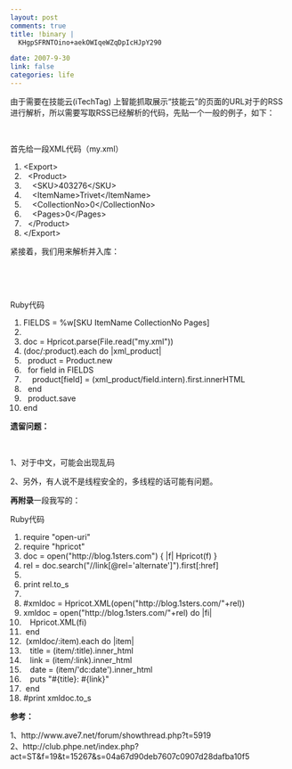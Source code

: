 ```yaml
--- 
layout: post
comments: true
title: !binary |
  KHgpSFRNTOino+aekOWIqeWZqDpIcHJpY290

date: 2007-9-30
link: false
categories: life
---
```

<p>由于需要在技能云(iTechTag) 上智能抓取展示&ldquo;技能云&rdquo;的页面的URL对于的RSS进行解析，所以需要写取RSS已经解析的代码，先贴一个一般的例子，如下：</p>
<p>&nbsp;</p>
<div class="codeText">
<div class="codeHead">首先给一段XML代码（<span><span class="string">my.xml）</span></span></div>
<ol class="dp-xml" start="1">
    <li class="alt"><span><span class="tag">&lt;</span><span class="tag-name">Export</span><span class="tag">&gt;</span><span>&nbsp;&nbsp;</span></span></li>
    <li class=""><span>&nbsp;&nbsp;<span class="tag">&lt;</span><span class="tag-name">Product</span><span class="tag">&gt;</span><span>&nbsp;&nbsp;</span></span></li>
    <li class="alt"><span>&nbsp;&nbsp;&nbsp;&nbsp;<span class="tag">&lt;</span><span class="tag-name">SKU</span><span class="tag">&gt;</span><span>403276</span><span class="tag">&lt;/</span><span class="tag-name">SKU</span><span class="tag">&gt;</span><span>&nbsp;&nbsp;</span></span></li>
    <li class=""><span>&nbsp;&nbsp;&nbsp;&nbsp;<span class="tag">&lt;</span><span class="tag-name">ItemName</span><span class="tag">&gt;</span><span>Trivet</span><span class="tag">&lt;/</span><span class="tag-name">ItemName</span><span class="tag">&gt;</span><span>&nbsp;&nbsp;</span></span></li>
    <li class="alt"><span>&nbsp;&nbsp;&nbsp;&nbsp;<span class="tag">&lt;</span><span class="tag-name">CollectionNo</span><span class="tag">&gt;</span><span>0</span><span class="tag">&lt;/</span><span class="tag-name">CollectionNo</span><span class="tag">&gt;</span><span>&nbsp;&nbsp;</span></span></li>
    <li class=""><span>&nbsp;&nbsp;&nbsp;&nbsp;<span class="tag">&lt;</span><span class="tag-name">Pages</span><span class="tag">&gt;</span><span>0</span><span class="tag">&lt;/</span><span class="tag-name">Pages</span><span class="tag">&gt;</span><span>&nbsp;&nbsp;</span></span></li>
    <li class="alt"><span>&nbsp;&nbsp;<span class="tag">&lt;/</span><span class="tag-name">Product</span><span class="tag">&gt;</span><span>&nbsp;&nbsp;</span></span></li>
    <li class=""><span><span class="tag">&lt;/</span><span class="tag-name">Export</span><span class="tag">&gt;</span><span>&nbsp;&nbsp;</span></span></li>
</ol>
</div>
<p>紧接着，我们用来解析并入库：</p>
<p>&nbsp;</p>
<p>&nbsp;</p>
<div class="codeText">
<div class="codeHead">Ruby代码</div>
<ol class="dp-rb" start="1">
    <li class="alt"><span><span>FIELDS&nbsp;=&nbsp;%w[SKU&nbsp;ItemName&nbsp;CollectionNo&nbsp;Pages]&nbsp;&nbsp;</span></span></li>
    <li class=""><span>&nbsp;&nbsp;</span></li>
    <li class="alt"><span>doc&nbsp;=&nbsp;Hpricot.parse(<span class="builtin">File</span><span>.read(</span><span class="string">&quot;my.xml&quot;</span><span>))&nbsp;&nbsp;</span></span></li>
    <li class=""><span>(doc/<span class="symbol">:product</span><span>).</span><span class="keyword">each</span><span>&nbsp;</span><span class="keyword">do</span><span>&nbsp;|xml_product|&nbsp;&nbsp;</span></span></li>
    <li class="alt"><span>&nbsp;&nbsp;product&nbsp;=&nbsp;Product.<span class="keyword">new</span><span>&nbsp;&nbsp;</span></span></li>
    <li class=""><span>&nbsp;&nbsp;<span class="keyword">for</span><span>&nbsp;field&nbsp;</span><span class="keyword">in</span><span>&nbsp;FIELDS&nbsp;&nbsp;</span></span></li>
    <li class="alt"><span>&nbsp;&nbsp;&nbsp;&nbsp;product[field]&nbsp;=&nbsp;(xml_product/field.intern).first.innerHTML&nbsp;&nbsp;</span></li>
    <li class=""><span>&nbsp;&nbsp;<span class="keyword">end</span><span>&nbsp;&nbsp;</span></span></li>
    <li class="alt"><span>&nbsp;&nbsp;product.save&nbsp;&nbsp;</span></li>
    <li class=""><span><span class="keyword">end</span><span>&nbsp;&nbsp;</span></span></li>
</ol>
</div>
<p><strong> 遗留问题：</strong></p>
<p>&nbsp;</p>
<p>1、对于中文，可能会出现乱码</p>
<p>2、另外，有人说不是线程安全的，多线程的话可能有问题。</p>
<p><strong>再附录</strong>一段我写的：</p>
<p>
<div class="codeText">
<div class="codeHead">Ruby代码</div>
<ol start="1" class="dp-rb">
    <li class="alt"><span><span>require&nbsp;</span><span class="string">&quot;open-uri&quot;</span><span>&nbsp;&nbsp;</span></span></li>
    <li class=""><span>require&nbsp;<span class="string">&quot;hpricot&quot;</span><span>&nbsp;&nbsp;</span></span></li>
    <li class="alt"><span>doc&nbsp;=&nbsp;open(<span class="string">&quot;http://blog.1sters.com&quot;</span><span>)&nbsp;{&nbsp;|f|&nbsp;Hpricot(f)&nbsp;}&nbsp;&nbsp;</span></span></li>
    <li class=""><span>rel&nbsp;=&nbsp;doc.search(<span class="string">&quot;//link[@rel='alternate']&quot;</span><span>).first[</span><span class="symbol">:href</span><span>]&nbsp;&nbsp;</span></span></li>
    <li class="alt"><span>&nbsp;&nbsp;</span></li>
    <li class=""><span>print&nbsp;rel.to_s&nbsp;&nbsp;</span></li>
    <li class="alt"><span>&nbsp;&nbsp;</span></li>
    <li class=""><span><span class="comment">#xmldoc&nbsp;=&nbsp;Hpricot.XML(open(&quot;http://blog.1sters.com/&quot;+rel))</span><span>&nbsp;&nbsp;</span></span></li>
    <li class="alt"><span>xmldoc&nbsp;=&nbsp;open(<span class="string">&quot;http://blog.1sters.com/&quot;</span><span>+rel)&nbsp;</span><span class="keyword">do</span><span>&nbsp;|fi|&nbsp;&nbsp;</span></span></li>
    <li class=""><span>&nbsp;&nbsp;&nbsp;Hpricot.XML(fi)&nbsp;&nbsp;</span></li>
    <li class="alt"><span>&nbsp;<span class="keyword">end</span><span>&nbsp;&nbsp;</span></span></li>
    <li class=""><span>&nbsp;(xmldoc/<span class="symbol">:item</span><span>).</span><span class="keyword">each</span><span>&nbsp;</span><span class="keyword">do</span><span>&nbsp;|item|&nbsp;&nbsp;</span></span></li>
    <li class="alt"><span>&nbsp;&nbsp;&nbsp;title&nbsp;=&nbsp;(item/<span class="symbol">:title</span><span>).inner_html&nbsp;&nbsp;</span></span></li>
    <li class=""><span>&nbsp;&nbsp;&nbsp;link&nbsp;=&nbsp;(item/<span class="symbol">:link</span><span>).inner_html&nbsp;&nbsp;</span></span></li>
    <li class="alt"><span>&nbsp;&nbsp;&nbsp;date&nbsp;=&nbsp;(item/<span class="string">'dc:date'</span><span>).inner_html&nbsp;&nbsp;</span></span></li>
    <li class=""><span>&nbsp;&nbsp;&nbsp;puts&nbsp;<span class="string">&quot;#{title}:&nbsp;#{link}&quot;</span><span>&nbsp;&nbsp;&nbsp;</span></span></li>
    <li class="alt"><span>&nbsp;<span class="keyword">end</span><span>&nbsp;&nbsp;</span></span></li>
    <li class=""><span><span class="comment">#print&nbsp;xmldoc.to_s</span><span>&nbsp; <br />
    </span></span></li>
</ol>
</div>
</p>
<p><strong>参考：</strong></p>
<p>1、http://www.ave7.net/forum/showthread.php?t=5919<br />
2、http://club.phpe.net/index.php?act=ST&amp;f=19&amp;t=15267&amp;s=04a67d90deb7607c0907d28dafba10f5</p>

